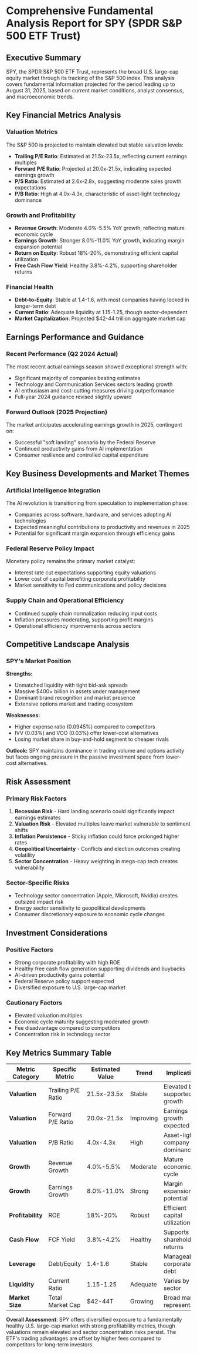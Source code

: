 # Comprehensive Fundamental Analysis Report for SPY (SPDR S&P 500 ETF Trust)

## Executive Summary

SPY, the SPDR S&P 500 ETF Trust, represents the broad U.S. large-cap equity market through its tracking of the S&P 500 index. This analysis covers fundamental information projected for the period leading up to August 31, 2025, based on current market conditions, analyst consensus, and macroeconomic trends.

## Key Financial Metrics Analysis

### Valuation Metrics
The S&P 500 is projected to maintain elevated but stable valuation levels:
- **Trailing P/E Ratio**: Estimated at 21.5x-23.5x, reflecting current earnings multiples
- **Forward P/E Ratio**: Projected at 20.0x-21.5x, indicating expected earnings growth
- **P/S Ratio**: Estimated at 2.6x-2.8x, suggesting moderate sales growth expectations
- **P/B Ratio**: High at 4.0x-4.3x, characteristic of asset-light technology dominance

### Growth and Profitability
- **Revenue Growth**: Moderate 4.0%-5.5% YoY growth, reflecting mature economic cycle
- **Earnings Growth**: Stronger 8.0%-11.0% YoY growth, indicating margin expansion potential
- **Return on Equity**: Robust 18%-20%, demonstrating efficient capital utilization
- **Free Cash Flow Yield**: Healthy 3.8%-4.2%, supporting shareholder returns

### Financial Health
- **Debt-to-Equity**: Stable at 1.4-1.6, with most companies having locked in longer-term debt
- **Current Ratio**: Adequate liquidity at 1.15-1.25, though sector-dependent
- **Market Capitalization**: Projected $42-44 trillion aggregate market cap

## Earnings Performance and Guidance

### Recent Performance (Q2 2024 Actual)
The most recent actual earnings season showed exceptional strength with:
- Significant majority of companies beating estimates
- Technology and Communication Services sectors leading growth
- AI enthusiasm and cost-cutting measures driving outperformance
- Full-year 2024 guidance revised slightly upward

### Forward Outlook (2025 Projection)
The market anticipates accelerating earnings growth in 2025, contingent on:
- Successful "soft landing" scenario by the Federal Reserve
- Continued productivity gains from AI implementation
- Consumer resilience and controlled capital expenditure

## Key Business Developments and Market Themes

### Artificial Intelligence Integration
The AI revolution is transitioning from speculation to implementation phase:
- Companies across software, hardware, and services adopting AI technologies
- Expected meaningful contributions to productivity and revenues in 2025
- Potential for significant margin expansion through efficiency gains

### Federal Reserve Policy Impact
Monetary policy remains the primary market catalyst:
- Interest rate cut expectations supporting equity valuations
- Lower cost of capital benefiting corporate profitability
- Market sensitivity to Fed communications and policy decisions

### Supply Chain and Operational Efficiency
- Continued supply chain normalization reducing input costs
- Inflation pressures moderating, supporting profit margins
- Operational efficiency improvements across sectors

## Competitive Landscape Analysis

### SPY's Market Position
**Strengths:**
- Unmatched liquidity with tight bid-ask spreads
- Massive $400+ billion in assets under management
- Dominant brand recognition and market presence
- Extensive options market and trading ecosystem

**Weaknesses:**
- Higher expense ratio (0.0945%) compared to competitors
- IVV (0.03%) and VOO (0.03%) offer lower-cost alternatives
- Losing market share in buy-and-hold segment to cheaper rivals

**Outlook:** SPY maintains dominance in trading volume and options activity but faces ongoing pressure in the passive investment space from lower-cost alternatives.

## Risk Assessment

### Primary Risk Factors

1. **Recession Risk** - Hard landing scenario could significantly impact earnings estimates
2. **Valuation Risk** - Elevated multiples leave market vulnerable to sentiment shifts
3. **Inflation Persistence** - Sticky inflation could force prolonged higher rates
4. **Geopolitical Uncertainty** - Conflicts and election outcomes creating volatility
5. **Sector Concentration** - Heavy weighting in mega-cap tech creates vulnerability

### Sector-Specific Risks
- Technology sector concentration (Apple, Microsoft, Nvidia) creates outsized impact risk
- Energy sector sensitivity to geopolitical developments
- Consumer discretionary exposure to economic cycle changes

## Investment Considerations

### Positive Factors
- Strong corporate profitability with high ROE
- Healthy free cash flow generation supporting dividends and buybacks
- AI-driven productivity gains potential
- Federal Reserve policy support expected
- Diversified exposure to U.S. large-cap market

### Cautionary Factors
- Elevated valuation multiples
- Economic cycle maturity suggesting moderated growth
- Fee disadvantage compared to competitors
- Concentration risk in technology sector

## Key Metrics Summary Table

| Metric Category | Specific Metric | Estimated Value | Trend | Implications |
|----------------|-----------------|-----------------|-------|-------------|
| **Valuation** | Trailing P/E Ratio | 21.5x-23.5x | Stable | Elevated but supported by growth |
| **Valuation** | Forward P/E Ratio | 20.0x-21.5x | Improving | Earnings growth expected |
| **Valuation** | P/B Ratio | 4.0x-4.3x | High | Asset-light company dominance |
| **Growth** | Revenue Growth | 4.0%-5.5% | Moderate | Mature economic cycle |
| **Growth** | Earnings Growth | 8.0%-11.0% | Strong | Margin expansion potential |
| **Profitability** | ROE | 18%-20% | Robust | Efficient capital utilization |
| **Cash Flow** | FCF Yield | 3.8%-4.2% | Healthy | Supports shareholder returns |
| **Leverage** | Debt/Equity | 1.4-1.6 | Stable | Manageable corporate debt |
| **Liquidity** | Current Ratio | 1.15-1.25 | Adequate | Varies by sector |
| **Market Size** | Total Market Cap | $42-44T | Growing | Broad market representation |

**Overall Assessment**: SPY offers diversified exposure to a fundamentally healthy U.S. large-cap market with strong profitability metrics, though valuations remain elevated and sector concentration risks persist. The ETF's trading advantages are offset by higher fees compared to competitors for long-term investors.